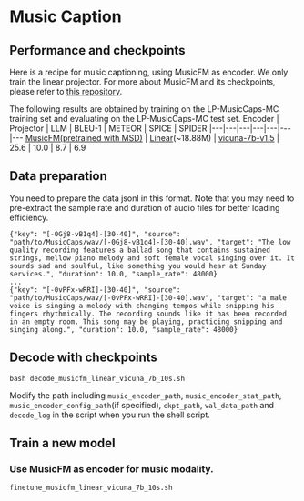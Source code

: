 # Music Caption

## Performance and checkpoints
Here is a recipe for music captioning, using MusicFM as encoder. We only train the linear projector. For more about MusicFM and its checkpoints, please refer to [this repository](https://github.com/minzwon/musicfm).

The following results are obtained by training on the LP-MusicCaps-MC training set and evaluating on the LP-MusicCaps-MC test set.
Encoder | Projector | LLM | BLEU-1 | METEOR | SPICE | SPIDER 
|---|---|---|---|---|---|---
[MusicFM(pretrained with MSD)](https://huggingface.co/minzwon/MusicFM/resolve/main/pretrained_msd.pt) | [Linear](https://drive.google.com/file/d/1-9pob6QvJRoq5Dy-LZbiDfF6Q7QRO8Au/view?usp=sharing)(~18.88M) | [vicuna-7b-v1.5](https://huggingface.co/lmsys/vicuna-7b-v1.5) | 25.6 | 10.0 | 8.7 | 6.9


## Data preparation
You need to prepare the data jsonl in this format. Note that you may need to pre-extract the sample rate and duration of audio files for better loading efficiency.
```
{"key": "[-0Gj8-vB1q4]-[30-40]", "source": "path/to/MusicCaps/wav/[-0Gj8-vB1q4]-[30-40].wav", "target": "The low quality recording features a ballad song that contains sustained strings, mellow piano melody and soft female vocal singing over it. It sounds sad and soulful, like something you would hear at Sunday services.", "duration": 10.0, "sample_rate": 48000}
...
{"key": "[-0vPFx-wRRI]-[30-40]", "source": "path/to/MusicCaps/wav/[-0vPFx-wRRI]-[30-40].wav", "target": "a male voice is singing a melody with changing tempos while snipping his fingers rhythmically. The recording sounds like it has been recorded in an empty room. This song may be playing, practicing snipping and singing along.", "duration": 10.0, "sample_rate": 48000}
```

## Decode with checkpoints
```
bash decode_musicfm_linear_vicuna_7b_10s.sh
```
Modify the path including `music_encoder_path`, `music_encoder_stat_path`, `music_encoder_config_path`(if specified), `ckpt_path`, `val_data_path` and `decode_log` in the script when you run the shell script. 

## Train a new model

### Use MusicFM as encoder for music modality.
```
finetune_musicfm_linear_vicuna_7b_10s.sh
```
